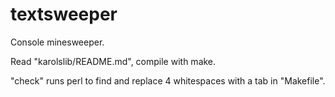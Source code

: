 # textsweeper
Console minesweeper.

Read "karolslib/README.md", compile with make.

"check" runs perl to find and replace 4 whitespaces with a tab in "Makefile".
